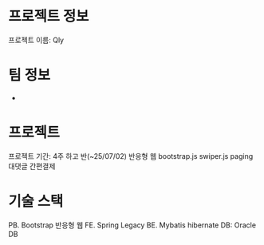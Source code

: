 # 프로젝트 정보
프로젝트 이름: Qly


# 팀 정보
- 

# 프로젝트
프로젝트 기간: 4주 하고 반(~25/07/02)
반응형 웹 bootstrap.js swiper.js paging
대댓글 간편결제

# 기술 스택
PB. Bootstrap 반응형 웹
FE. Spring Legacy 
BE. Mybatis hibernate
DB: Oracle DB